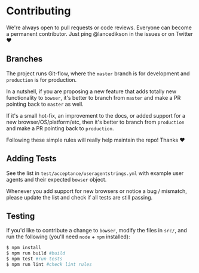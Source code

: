 # Contributing

We're always open to pull requests or code reviews. Everyone can become a permanent contributor. Just ping @lancedikson in the issues or on Twitter ❤️

## Branches

The project runs Git-flow, where the `master` branch is for development and `production` is for production.

In a nutshell, if you are proposing a new feature that adds totally new functionality to `bowser`, it's better to branch from `master` and make a PR pointing back to `master` as well.

If it's a small hot-fix, an improvement to the docs, or added support for a new browser/OS/platform/etc, then it's better to branch from `production` and make a PR pointing back to `production`.

Following these simple rules will really help maintain the repo! Thanks ❤️

## Adding Tests

See the list in `test/acceptance/useragentstrings.yml` with example user agents and their expected `bowser` object.

Whenever you add support for new browsers or notice a bug / mismatch, please update the list and
check if all tests are still passing.

## Testing

If you'd like to contribute a change to `bowser`, modify the files in `src/`, and run the following (you'll need `node` + `npm` installed):

``` sh
$ npm install
$ npm run build #build
$ npm test #run tests
$ npm run lint #check lint rules
```
